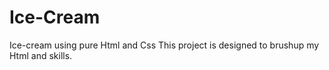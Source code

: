 # Ice-Cream
Ice-cream using pure Html and Css
This project is designed to brushup my Html and skills.
